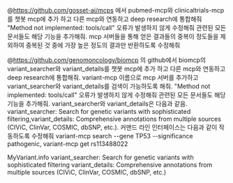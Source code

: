 @https://github.com/gosset-ai/mcps 에서 pubmed-mcp와 clinicaltrials-mcp를 챗봇 mcp에 추가 하고 다른 mcp와 연동하고 deep research에 통합해줘 "Method not implemented: tools/call" 오류가 발생하지 않게 수정해줘 관련된 모든 문서들도 해당 기능을 추가해줘. mcp 서버들을 통해 얻은 결과들의 중복이 정도들을 제외하여 중복된 것 중에 가장 높은 정도의 결과만 반환하도록 수정해줘 







@https://github.com/genomoncology/biomcp 의 github에서 biomcp의 variant_searcher와 variant_details를 챗봇 mcp에 추가 하고 다른 mcp와 연동하고 deep research에 통합해줘. variant-mcp 이름으로 mcp 서버를 추가하고 variant_searcher와 variant_details를 검색이 가능하도록 해줘. "Method not implemented: tools/call" 오류가 발생하지 않게 수정해줘 관련된 모든 문서들도 해당 기능을 추가해줘. variant_searcher와 variant_details은 다음과 같음. variant_searcher: Search for genetic variants with sophisticated filtering,variant_details: Comprehensive annotations from multiple sources (CIViC, ClinVar, COSMIC, dbSNP, etc.). 커맨드 라인 인터페이스는 다음과 같이 작동하도록 수정해줘 variant-mcp search --gene TP53 --significance pathogenic, variant-mcp get rs113488022 








MyVariant.info 
variant_searcher: Search for genetic variants with sophisticated filtering
variant_details: Comprehensive annotations from multiple sources (CIViC, ClinVar, COSMIC, dbSNP, etc.)


